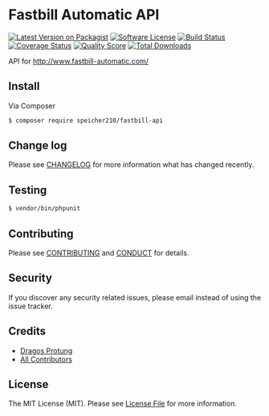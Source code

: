 # Fastbill Automatic API

[![Latest Version on Packagist][ico-version]][link-packagist]
[![Software License][ico-license]](LICENSE.md)
[![Build Status][ico-travis]][link-travis]
[![Coverage Status][ico-scrutinizer]][link-scrutinizer]
[![Quality Score][ico-code-quality]][link-code-quality]
[![Total Downloads][ico-downloads]][link-downloads]

API for http://www.fastbill-automatic.com/

## Install

Via Composer

``` bash
$ composer require speicher210/fastbill-api
```

## Change log

Please see [CHANGELOG](CHANGELOG.md) for more information what has changed recently.

## Testing

``` bash
$ vendor/bin/phpunit
```

## Contributing

Please see [CONTRIBUTING](CONTRIBUTING.md) and [CONDUCT](CONDUCT.md) for details.

## Security

If you discover any security related issues, please email instead of using the issue tracker.

## Credits

- [Dragos Protung][link-author]
- [All Contributors][link-contributors]

## License

The MIT License (MIT). Please see [License File](LICENSE.md) for more information.

[ico-version]: https://img.shields.io/packagist/v/Speicher210/fastbill-api.svg?style=flat-square
[ico-license]: https://img.shields.io/badge/license-MIT-brightgreen.svg?style=flat-square
[ico-travis]: https://img.shields.io/travis/Speicher210/fastbill-api/master.svg?style=flat-square
[ico-scrutinizer]: https://img.shields.io/scrutinizer/coverage/g/Speicher210/fastbill-api.svg?style=flat-square
[ico-code-quality]: https://img.shields.io/scrutinizer/g/Speicher210/fastbill-api.svg?style=flat-square
[ico-downloads]: https://img.shields.io/packagist/dt/Speicher210/fastbill-api.svg?style=flat-square

[link-packagist]: https://packagist.org/packages/Speicher210/fastbill-api
[link-travis]: https://travis-ci.org/Speicher210/fastbill-api
[link-scrutinizer]: https://scrutinizer-ci.com/g/Speicher210/fastbill-api/code-structure
[link-code-quality]: https://scrutinizer-ci.com/g/Speicher210/fastbill-api
[link-downloads]: https://packagist.org/packages/Speicher210/fastbill-api
[link-author]: https://github.com/dragosprotung
[link-contributors]: ../../contributors

